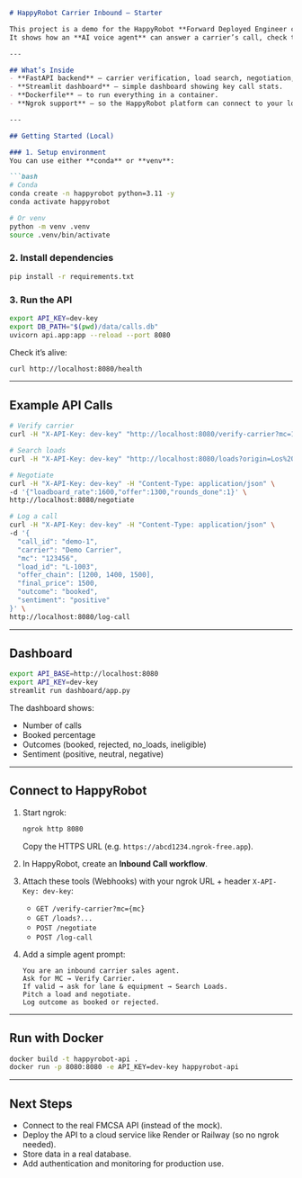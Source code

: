 ````markdown
# HappyRobot Carrier Inbound – Starter

This project is a demo for the HappyRobot **Forward Deployed Engineer challenge**.  
It shows how an **AI voice agent** can answer a carrier’s call, check their details, search for loads, negotiate prices, and record the outcome.  

---

## What’s Inside
- **FastAPI backend** – carrier verification, load search, negotiation, call logging.  
- **Streamlit dashboard** – simple dashboard showing key call stats.  
- **Dockerfile** – to run everything in a container.  
- **Ngrok support** – so the HappyRobot platform can connect to your local API.  

---

## Getting Started (Local)

### 1. Setup environment
You can use either **conda** or **venv**:  

```bash
# Conda
conda create -n happyrobot python=3.11 -y
conda activate happyrobot

# Or venv
python -m venv .venv
source .venv/bin/activate
````

### 2. Install dependencies

```bash
pip install -r requirements.txt
```

### 3. Run the API

```bash
export API_KEY=dev-key
export DB_PATH="$(pwd)/data/calls.db"
uvicorn api.app:app --reload --port 8080
```

Check it’s alive:

```bash
curl http://localhost:8080/health
```

---

## Example API Calls

```bash
# Verify carrier
curl -H "X-API-Key: dev-key" "http://localhost:8080/verify-carrier?mc=123456"

# Search loads
curl -H "X-API-Key: dev-key" "http://localhost:8080/loads?origin=Los%20Angeles&destination=Sacramento&equipment_type=Reefer"

# Negotiate
curl -H "X-API-Key: dev-key" -H "Content-Type: application/json" \
-d '{"loadboard_rate":1600,"offer":1300,"rounds_done":1}' \
http://localhost:8080/negotiate

# Log a call
curl -H "X-API-Key: dev-key" -H "Content-Type: application/json" \
-d '{
  "call_id": "demo-1",
  "carrier": "Demo Carrier",
  "mc": "123456",
  "load_id": "L-1003",
  "offer_chain": [1200, 1400, 1500],
  "final_price": 1500,
  "outcome": "booked",
  "sentiment": "positive"
}' \
http://localhost:8080/log-call
```

---

## Dashboard

```bash
export API_BASE=http://localhost:8080
export API_KEY=dev-key
streamlit run dashboard/app.py
```

The dashboard shows:

* Number of calls
* Booked percentage
* Outcomes (booked, rejected, no_loads, ineligible)
* Sentiment (positive, neutral, negative)

---

## Connect to HappyRobot

1. Start ngrok:

   ```bash
   ngrok http 8080
   ```

   Copy the HTTPS URL (e.g. `https://abcd1234.ngrok-free.app`).

2. In HappyRobot, create an **Inbound Call workflow**.

3. Attach these tools (Webhooks) with your ngrok URL + header `X-API-Key: dev-key`:

   * `GET /verify-carrier?mc={mc}`
   * `GET /loads?...`
   * `POST /negotiate`
   * `POST /log-call`

4. Add a simple agent prompt:

   ```
   You are an inbound carrier sales agent.
   Ask for MC → Verify Carrier.
   If valid → ask for lane & equipment → Search Loads.
   Pitch a load and negotiate.
   Log outcome as booked or rejected.
   ```

---

## Run with Docker

```bash
docker build -t happyrobot-api .
docker run -p 8080:8080 -e API_KEY=dev-key happyrobot-api
```

---

## Next Steps

* Connect to the real FMCSA API (instead of the mock).
* Deploy the API to a cloud service like Render or Railway (so no ngrok needed).
* Store data in a real database.
* Add authentication and monitoring for production use.

```
